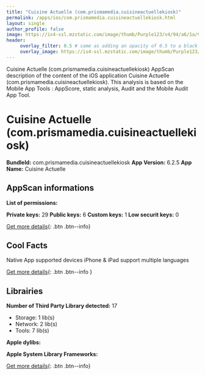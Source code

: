 ```yaml
---
title: "Cuisine Actuelle (com.prismamedia.cuisineactuellekiosk)"
permalink: /apps/ios/com.prismamedia.cuisineactuellekiosk.html
layout: single
author_profile: false
image: https://is4-ssl.mzstatic.com/image/thumb/Purple123/v4/94/a6/1a/94a61abc-710e-4cf7-4e48-75994ca62114/AppIcon-0-1x_U007emarketing-0-0-85-220-0-7.png/512x512bb.jpg
header: 
     overlay_filter: 0.5 # same as adding an opacity of 0.5 to a black background
     overlay_image: https://is4-ssl.mzstatic.com/image/thumb/Purple123/v4/94/a6/1a/94a61abc-710e-4cf7-4e48-75994ca62114/AppIcon-0-1x_U007emarketing-0-0-85-220-0-7.png/512x512bb.jpg
---
```

Cuisine Actuelle (com.prismamedia.cuisineactuellekiosk) AppScan description of the content of the iOS application Cuisine Actuelle (com.prismamedia.cuisineactuellekiosk). This analysis is based on the Mobile App Tools : AppScore, static analysis, Audit and the Mobile Audit App Tool.

# Cuisine Actuelle (com.prismamedia.cuisineactuellekiosk)

**BundleId:** com.prismamedia.cuisineactuellekiosk
**App Version:** 6.2.5
**App Name:** Cuisine Actuelle


## AppScan informations 

**List of permissions:** 
  
  
**Private keys:** 29
**Public keys:** 6
**Custom keys:** 1
**Low securit keys:** 0
  
[Get more details](/pricing.html){: .btn .btn--info}

## Cool Facts

Native App
supported devices iPhone & iPad
support multiple languages
  
[Get more details](/pricing.html){: .btn .btn--info }

## Librairies 
**Number of Third Party Library detected:** 17
- Storage: 1 lib(s)
- Network: 2 lib(s)
- Tools: 7 lib(s)


**Apple dylibs:**


**Apple System Library Frameworks:**


  
[Get more details](/pricing.html){: .btn .btn--info}

